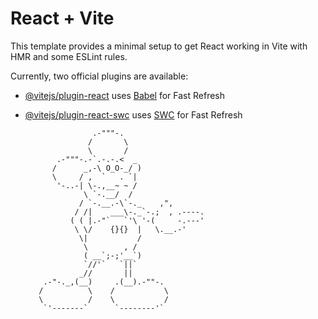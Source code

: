 # React + Vite

This template provides a minimal setup to get React working in Vite with HMR and some ESLint rules.

Currently, two official plugins are available:

- [@vitejs/plugin-react](https://github.com/vitejs/vite-plugin-react/blob/main/packages/plugin-react/README.md) uses [Babel](https://babeljs.io/) for Fast Refresh
- [@vitejs/plugin-react-swc](https://github.com/vitejs/vite-plugin-react-swc) uses [SWC](https://swc.rs/) for Fast Refresh



                     .-"""-.
                    /       \
                    \       /
             .-"""-.-`.-.-.<  _
            /      _,-\ O_O-_/ ) 
            \     / ,  `   . `|
             '-..-| \-.,__~ ~ /        
                   \ `-.__/  /         
                  / `-.__.-\`-._    ,",
                 / /|    ___\-._`-.;  , .----.  
                ( ( |.-"`   `'\ '-(     -.---' 
                 \ \/    {}{}  |   \.__.-'
                  \|           /     
                   \        , /
                   ( __`;-;'__`)
                   `//'`   `||`
                  _//       ||
          .-"-._,(__)     .(__).-""-.
         /          \    /           \
         \          /    \           /
          `'-------`      `--------'`
